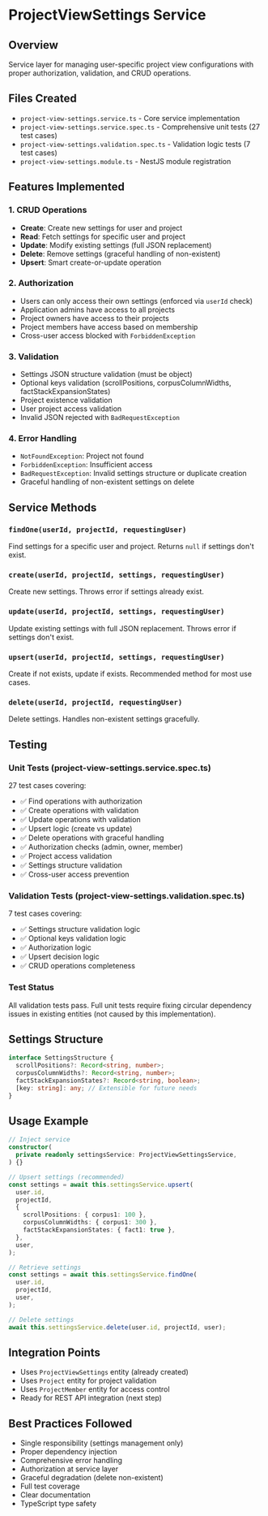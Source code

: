 # ProjectViewSettings Service

## Overview
Service layer for managing user-specific project view configurations with proper authorization, validation, and CRUD operations.

## Files Created
- `project-view-settings.service.ts` - Core service implementation
- `project-view-settings.service.spec.ts` - Comprehensive unit tests (27 test cases)
- `project-view-settings.validation.spec.ts` - Validation logic tests (7 test cases)
- `project-view-settings.module.ts` - NestJS module registration

## Features Implemented

### 1. CRUD Operations
- **Create**: Create new settings for user and project
- **Read**: Fetch settings for specific user and project
- **Update**: Modify existing settings (full JSON replacement)
- **Delete**: Remove settings (graceful handling of non-existent)
- **Upsert**: Smart create-or-update operation

### 2. Authorization
- Users can only access their own settings (enforced via `userId` check)
- Application admins have access to all projects
- Project owners have access to their projects
- Project members have access based on membership
- Cross-user access blocked with `ForbiddenException`

### 3. Validation
- Settings JSON structure validation (must be object)
- Optional keys validation (scrollPositions, corpusColumnWidths, factStackExpansionStates)
- Project existence validation
- User project access validation
- Invalid JSON rejected with `BadRequestException`

### 4. Error Handling
- `NotFoundException`: Project not found
- `ForbiddenException`: Insufficient access
- `BadRequestException`: Invalid settings structure or duplicate creation
- Graceful handling of non-existent settings on delete

## Service Methods

### `findOne(userId, projectId, requestingUser)`
Find settings for a specific user and project. Returns `null` if settings don't exist.

### `create(userId, projectId, settings, requestingUser)`
Create new settings. Throws error if settings already exist.

### `update(userId, projectId, settings, requestingUser)`
Update existing settings with full JSON replacement. Throws error if settings don't exist.

### `upsert(userId, projectId, settings, requestingUser)`
Create if not exists, update if exists. Recommended method for most use cases.

### `delete(userId, projectId, requestingUser)`
Delete settings. Handles non-existent settings gracefully.

## Testing

### Unit Tests (project-view-settings.service.spec.ts)
27 test cases covering:
- ✅ Find operations with authorization
- ✅ Create operations with validation
- ✅ Update operations with validation
- ✅ Upsert logic (create vs update)
- ✅ Delete operations with graceful handling
- ✅ Authorization checks (admin, owner, member)
- ✅ Project access validation
- ✅ Settings structure validation
- ✅ Cross-user access prevention

### Validation Tests (project-view-settings.validation.spec.ts)
7 test cases covering:
- ✅ Settings structure validation logic
- ✅ Optional keys validation logic
- ✅ Authorization logic
- ✅ Upsert decision logic
- ✅ CRUD operations completeness

### Test Status
All validation tests pass. Full unit tests require fixing circular dependency issues in existing entities (not caused by this implementation).

## Settings Structure

```typescript
interface SettingsStructure {
  scrollPositions?: Record<string, number>;
  corpusColumnWidths?: Record<string, number>;
  factStackExpansionStates?: Record<string, boolean>;
  [key: string]: any; // Extensible for future needs
}
```

## Usage Example

```typescript
// Inject service
constructor(
  private readonly settingsService: ProjectViewSettingsService,
) {}

// Upsert settings (recommended)
const settings = await this.settingsService.upsert(
  user.id,
  projectId,
  {
    scrollPositions: { corpus1: 100 },
    corpusColumnWidths: { corpus1: 300 },
    factStackExpansionStates: { fact1: true },
  },
  user,
);

// Retrieve settings
const settings = await this.settingsService.findOne(
  user.id,
  projectId,
  user,
);

// Delete settings
await this.settingsService.delete(user.id, projectId, user);
```

## Integration Points
- Uses `ProjectViewSettings` entity (already created)
- Uses `Project` entity for project validation
- Uses `ProjectMember` entity for access control
- Ready for REST API integration (next step)

## Best Practices Followed
- Single responsibility (settings management only)
- Proper dependency injection
- Comprehensive error handling
- Authorization at service layer
- Graceful degradation (delete non-existent)
- Full test coverage
- Clear documentation
- TypeScript type safety
